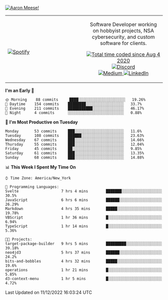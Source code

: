 [![Aaron Meese!](https://user-images.githubusercontent.com/17814535/88975338-a2aabf00-d27f-11ea-963f-8a19608716b4.png)](https://github.com/ajmeese7/readme-ascii "README ASCII")

<!-- Modified from project here: https://github.com/novatorem/novatorem -->
<table width="100%">
  <tr>
  <td width="50%">

&nbsp; <br> [![Spotify](https://ajmeese7.vercel.app/api/spotify)](https://open.spotify.com/user/ajmeese)

  </td>
  <td width="50%">
    <p align="center">
    Software Developer working on hobbyist projects, NSA cybersecurity, and custom software for clients.
    </p>
    <p align="center">
      <a href="https://wakatime.com/@f726891d-3b02-46cd-9b60-e8c59f9e2b14">
        <img src="https://wakatime.com/badge/user/f726891d-3b02-46cd-9b60-e8c59f9e2b14.svg" alt="Total time coded since Aug 4 2020" title="WakaTime" />
      </a>
      <a href="http://link.aaronmeese.com/discord">
        <img src="https://img.shields.io/badge/discord-ajmeese7%234835-369?style=flat-square&logo=discord&logoColor=white&color=purple" alt="Discord" title="Discord">
      </a>
      <br />
      <a href="https://link.aaronmeese.com/medium">
        <img src="https://img.shields.io/badge/medium-ajmeese7-1DB954?style=flat-square&logo=medium&logoColor=white" alt="Medium" title="Medium">
      </a>
      <a href="https://link.aaronmeese.com/linkedin">
        <img src="https://img.shields.io/badge/linkedIn-aaronmeese-1DB954?style=flat-square&logo=linkedin&logoColor=white&color=blue" alt="LinkedIn" title="LinkedIn">
      </a>
    </p>
  </td>

</table>

[//]: <> (The `&nbsp;` is to have Aphelion take up more space)

<!--START_SECTION:waka-->
**I'm an Early 🐤** 

```text
🌞 Morning    88 commits     ████░░░░░░░░░░░░░░░░░░░░░   19.26% 
🌆 Daytime    154 commits    ████████░░░░░░░░░░░░░░░░░   33.7% 
🌃 Evening    211 commits    ███████████░░░░░░░░░░░░░░   46.17% 
🌙 Night      4 commits      ░░░░░░░░░░░░░░░░░░░░░░░░░   0.88%

```
📅 **I'm Most Productive on Tuesday** 

```text
Monday       53 commits     ███░░░░░░░░░░░░░░░░░░░░░░   11.6% 
Tuesday      108 commits    ██████░░░░░░░░░░░░░░░░░░░   23.63% 
Wednesday    67 commits     ███░░░░░░░░░░░░░░░░░░░░░░   14.66% 
Thursday     55 commits     ███░░░░░░░░░░░░░░░░░░░░░░   12.04% 
Friday       45 commits     ██░░░░░░░░░░░░░░░░░░░░░░░   9.85% 
Saturday     61 commits     ███░░░░░░░░░░░░░░░░░░░░░░   13.35% 
Sunday       68 commits     ███░░░░░░░░░░░░░░░░░░░░░░   14.88%

```


📊 **This Week I Spent My Time On** 

```text
⌚︎ Time Zone: America/New_York

💬 Programming Languages: 
Svelte                   7 hrs 4 mins        ███████░░░░░░░░░░░░░░░░░░   30.5% 
JavaScript               6 hrs 6 mins        ██████░░░░░░░░░░░░░░░░░░░   26.29% 
Markdown                 4 hrs 35 mins       █████░░░░░░░░░░░░░░░░░░░░   19.78% 
VBScript                 1 hr 36 mins        █░░░░░░░░░░░░░░░░░░░░░░░░   6.94% 
TypeScript               1 hr 14 mins        █░░░░░░░░░░░░░░░░░░░░░░░░   5.36%

🐱‍💻 Projects: 
target-package-builder   9 hrs 5 mins        █████████░░░░░░░░░░░░░░░░   39.18% 
neo4jd3                  5 hrs 37 mins       ██████░░░░░░░░░░░░░░░░░░░   24.2% 
bits-and-bobbles         4 hrs 32 mins       █████░░░░░░░░░░░░░░░░░░░░   19.6% 
operations               1 hr 21 mins        █░░░░░░░░░░░░░░░░░░░░░░░░   5.85% 
d3-context-menu          1 hr 5 mins         █░░░░░░░░░░░░░░░░░░░░░░░░   4.72%

```


 Last Updated on 11/12/2022 16:03:24 UTC
<!--END_SECTION:waka-->
